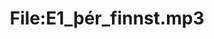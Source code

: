 ---
title: File:E1_þér_finnst.mp3
recording of: þér finnst
reading speed: slow
speaker: E
license: CC0
---